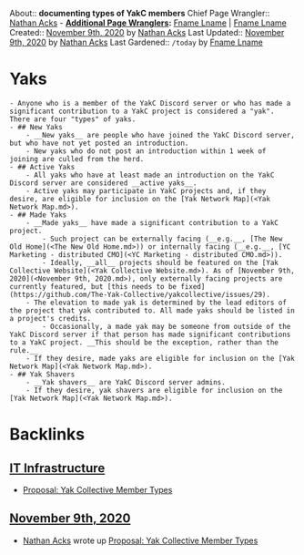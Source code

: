 About:: __documenting types of YakC members__
Chief Page Wrangler:: [Nathan Acks](<Nathan Acks.md>)
    - **[Additional Page Wranglers](<Additional Page Wranglers.md>):** [Fname Lname](<Fname Lname.md>) | [Fname Lname](<Fname Lname.md>)
Created:: [November 9th, 2020](<November 9th, 2020.md>) by [Nathan Acks](<Nathan Acks.md>)
Last Updated:: [November 9th, 2020](<November 9th, 2020.md>) by [Nathan Acks](<Nathan Acks.md>)
Last Gardened:: `/today` by [Fname Lname](<Fname Lname.md>)
# Yaks
    - Anyone who is a member of the YakC Discord server or who has made a significant contribution to a YakC project is considered a "yak". There are four "types" of yaks.
    - ## New Yaks
        - __New yaks__ are people who have joined the YakC Discord server, but who have not yet posted an introduction.
        - New yaks who do not post an introduction within 1 week of joining are culled from the herd.
    - ## Active Yaks
        - All yaks who have at least made an introduction on the YakC Discord server are considered __active yaks__.
        - Active yaks may participate in YakC projects and, if they desire, are eligible for inclusion on the [Yak Network Map](<Yak Network Map.md>).
    - ## Made Yaks
        - __Made yaks__ have made a significant contribution to a YakC project.
            - Such project can be externally facing (__e.g.__, [The New Old Home](<The New Old Home.md>)) or internally facing (__e.g.__, [YC Marketing - distributed CMO](<YC Marketing - distributed CMO.md>)).
            - Ideally, __all__ projects should be featured on the [Yak Collective Website](<Yak Collective Website.md>). As of [November 9th, 2020](<November 9th, 2020.md>), only externally facing projects are currently featured, but [this needs to be fixed](https://github.com/The-Yak-Collective/yakcollective/issues/29).
        - The elevation to made yak is determined by the lead editors of the project that yak contributed to. All made yaks should be listed in a project's credits.
            - Occasionally, a made yak may be someone from outside of the YakC Discord server if that person has made significant contributions to a YakC project. __This should be the exception, rather than the rule.__
        - If they desire, made yaks are eligible for inclusion on the [Yak Network Map](<Yak Network Map.md>).
    - ## Yak Shavers
        - __Yak shavers__ are YakC Discord server admins.
        - If they desire, yak shavers are eligible for inclusion on the [Yak Network Map](<Yak Network Map.md>).

# Backlinks
## [IT Infrastructure](<IT Infrastructure.md>)
- [Proposal: Yak Collective Member Types](<Proposal: Yak Collective Member Types.md>)

## [November 9th, 2020](<November 9th, 2020.md>)
- [Nathan Acks](<Nathan Acks.md>) wrote up [Proposal: Yak Collective Member Types](<Proposal: Yak Collective Member Types.md>)

